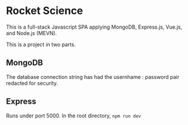 # Rocket Science
This is a full-stack Javascript SPA applying MongoDB, Express.js, Vue.js, and Node.js (MEVN).

This is a project in two parts. 

## MongoDB
The database connection string has had the usernhame : password pair redacted for security.

## Express
Runs under port 5000. In the root directory,
    `npm run dev`


